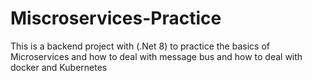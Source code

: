 # Miscroservices-Practice
This is a backend project with (.Net 8) to practice the basics of Microservices and how to deal with message bus and  how to deal with docker and Kubernetes 
